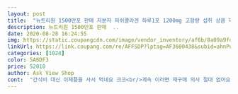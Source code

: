 ```yaml
---
layout: post 
title:  "뉴트리원 1500만포 판매 저분자 피쉬콜라겐 하루1포 1200mg 고함량 섭취 상큼 믹스베리맛 19종 혼합유산균 비타민C 비비랩 + 활력환, 3병" 
description: 뉴트리원 1500만포 판매  ..
date: 2020-08-28 16:24:55 
img: https://static.coupangcdn.com/image/vendor_inventory/af6b/8a09a9fd14b14c89e326a3aa904c96f532d96e32967458ff430b4b42331a.jpg 
linkUrl: https://link.coupang.com/re/AFFSDP?lptag=AF3600438&subid=ahnPublicAsk&pageKey=1370612728&itemId=2403164454&vendorItemId=5492184246&traceid=V0-113-17627386172055f3 
categories: [1024] 
color: 5A8DF3 
price: 52010 
author: Ask View Shop 
cont:  "간식비 대신 이제품을 사서 먹네요 크크<br/>계속 이러면 재구매 의사 절대 없어요!!!<br/>그럼 아 전지현된다 전지현된다.<br/>.<br/> 암시 하면서 먹으면 간식안챙겨먹게됨 ㅋㅋ<br/>꼭 자기전에 한포씩크크 전지현씨 처럼 관리하는 여자가 되자 라는 마음으로 열씸히 먹습니다.<br/><br/>늘 전 이제품을 먹으면서 나도 먹으면서 이뻐질까 이뻐지겠지 하면서 먹어요 크크크크<br/>다른회사제품도같이구매해서 섞어서 먹어야겠어요.<br/> 좋은상품으로 잘받았어요.<br/><br/>단맛이강하네요.<br/><br/>먹어보니 맛은 괜찮은데 많이 사면 싼줄알고 3통씩이나 샀더니 사기 당한것 같아요!!! 오히려 한통씩 파는게 몇천은 더 싸더라구요이미 한개 뜯어 먹어본 상황이라 교환도 안해줄것 같아서 그냥 냅뒀어요! 3통이니까 총 만원손해본거네요!<br/>생각하면 열받네요ㅜㅜ<br/>아 이거 먹으면 응가도 잘나오는거같음 짱짱 <br/>아 정말 꾸준히 섭취하니깐 이히히히히<br/>완전 쭉  챙겨먹는 제품됨 크크 마음에듬 또 다먹으면 주문하러 올께요<br/>이제품이 믹스베리맛인데.<br/>.<br/> 그냥 저녁에 간식먹고싶을때 안되 참자 할때 이제품 ㅋㅋ 이거 하나 먹음<br/>적어도 많이 팔면 같은 값에 팔더라도 고가에는 팔지 말아야 잖아요?! 양심에 먹칠하네요! 사기꾼들이 따로 없어요!<br/>진짜 잠들기 전에 꾸준히 먹으니깐 확실히 아침에 얼굴이 달라짐 화장할때 느낌이 틀림<br/>쿠팡에서는 이런거  신경 안쓰나요?!<br/>피부도 달라지는거같음 제착각이 아니겠죠?<br/>" 
---
```

